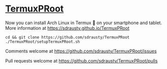 # [TermuxPRoot](https://github.com/sdrausty/TermuxPRoot)

Now you can install Arch Linux in Termux 📲 on your smartphone and tablet. More information at https://sdrausty.github.io/TermuxPRoot 

```
cd && git clone https://github.com/sdrausty/TermuxPRoot
./TermuxPRoot/setupTermuxPRoot.sh
```

Comments welcome at https://github.com/sdrausty/TermuxPRoot/issues

Pull requests welcome at https://github.com/sdrausty/TermuxPRoot/pulls
